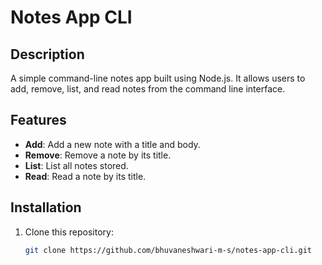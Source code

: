 # Notes App CLI

## Description
A simple command-line notes app built using Node.js. It allows users to add, remove, list, and read notes from the command line interface.

## Features
- **Add**: Add a new note with a title and body.
- **Remove**: Remove a note by its title.
- **List**: List all notes stored.
- **Read**: Read a note by its title.

## Installation

1. Clone this repository:
   ```bash
   git clone https://github.com/bhuvaneshwari-m-s/notes-app-cli.git

